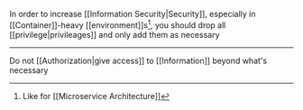 In order to increase [[Information Security|Security]], especially in [[Container]]-heavy [[environment]]s[^1], you should drop all [[privilege|privileages]] and only add them as necessary

---

Do not [[Authorization|give access]] to [[Information]] beyond what's necessary

[^1]: Like for [[Microservice Architecture]]
